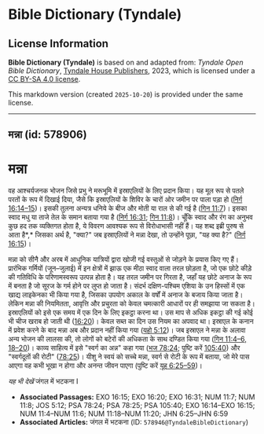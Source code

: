 # Bible Dictionary (Tyndale)

## License Information

**Bible Dictionary (Tyndale)** is based on and adapted from: _Tyndale Open Bible Dictionary_, [Tyndale House Publishers](https://tyndaleopenresources.com/), 2023, which is licensed under a [CC BY-SA 4.0 license](https://creativecommons.org/licenses/by-sa/4.0/legalcode.en).

This markdown version (created `2025-10-20`) is provided under the same license.



--------------------------------

## मन्ना (id: 578906)

मन्ना
=====

वह आश्चर्यजनक भोजन जिसे प्रभु ने मरूभूमि में इस्राएलियों के लिए प्रदान किया। यह मूल रूप से पतले परतों के रूप में दिखाई दिया, जैसे कि इस्राएलियों के शिविर के चारों ओर जमीन पर पाला पड़ा हो ([निर्ग 16:14–15](https://ref.ly/Exod16:14-Exod16:15))। इसकी तुलना अन्यत्र धनिये के बीज और मोती या राल से की गई है ([गिन 11:7](https://ref.ly/Num11:7))। इसका स्वाद मधु या ताजे तेल के समान बताया गया है ([निर्ग 16:31](https://ref.ly/Exod16:31); [गिन 11:8](https://ref.ly/Num11:8))। चूँकि स्वाद और रंग का अनुभव कुछ हद तक व्यक्तिगत होता है, ये विवरण आवश्यक रूप से विरोधाभासी नहीं हैं। यह शब्द इब्री पुरुष से आता है*,* जिसका अर्थ है, "क्या?" जब इस्राएलियों ने मन्ना देखा, तो उन्होंने पूछा, "यह क्या है?" ([निर्ग 16:15](https://ref.ly/Exod16:15))।

मन्ना को सीनै और अरब में आधुनिक यात्रियों द्वारा खोजी गई वस्तुओं से जोड़ने के प्रयास किए गए हैं। प्रारंभिक गर्मियों (जून–जुलाई) में इन क्षेत्रों में झाऊ एक मीठा स्वाद वाला तरल छोड़ता है, जो एक छोटे कीड़े की गतिविधि के परिणामस्वरूप उत्पन्न होता है। यह तरल जमीन पर गिरता है, जहाँ यह छोटे अनाज के रूप में बनता है जो सूरज के गर्म होने पर लुप्त हो जाता है। संदर्भ दक्षिण\-पश्चिम एशिया के उन हिस्सों में एक खाद्य लाइकेनका भी किया गया है, जिसका उपयोग अकाल के वर्षों में अनाज के बजाय किया जाता है। लेकिन मन्ना की नियमितता, आवृत्ति और प्रचुरता को केवल चमत्कारी आधारों पर ही समझाया जा सकता है। इस्राएलियों को इसे एक समय में एक दिन के लिए इकट्ठा करना था। उस माप से अधिक इकट्ठा की गई कोई भी चीज खराब हो जाती थी ([16:20](https://ref.ly/Exod16:20))। केवल सब्त का दिन उस नियम का अपवाद था। इस्राएल के कनान में प्रवेश करने के बाद मन्ना अब और प्रदान नहीं किया गया ([यहो 5:12](https://ref.ly/Josh5:12))। जब इस्राएल ने मन्ना के अलावा अन्य भोजन की लालसा की, तो लोगों को बटेरों की अधिकता के साथ दण्डित किया गया ([गिन 11:4–6, 18–20](https://ref.ly/Num11:4-Num11:6,Num11:18-Num11:20))। काव्य साहित्य में इसे "स्वर्ग का अन्न" कहा गया ([भज 78:24](https://ref.ly/Ps78:24); पुष्टि करें [105:40](https://ref.ly/Ps105:40)) और "स्वर्गदूतों की रोटी" ([78:25](https://ref.ly/Ps78:25))। यीशु ने स्वयं को सच्चे मन्ना, स्वर्ग से रोटी के रूप में बताया, जो मेरे पास आएगा वह कभी भूखा न होगा और अनन्त जीवन पाएगा (पुष्टि करें [यूह 6:25–59](https://ref.ly/John6:25-John6:59))। 

*यह भी देखें* जंगल में भटकना I

* **Associated Passages:** EXO 16:15; EXO 16:20; EXO 16:31; NUM 11:7; NUM 11:8; JOS 5:12; PSA 78:24; PSA 78:25; PSA 105:40; EXO 16:14–EXO 16:15; NUM 11:4–NUM 11:6; NUM 11:18–NUM 11:20; JHN 6:25–JHN 6:59
* **Associated Articles:** जंगल में भटकना (ID: `578946@TyndaleBibleDictionary`)

